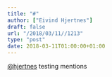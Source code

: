 ```yaml
---
title: "#"
author: ["Eivind Hjertnes"]
draft: false
url: "/2018/03/11//1213"
type: "post"
date: 2018-03-11T01:00:00+01:00
---
```


[@hjertnes](<https://micro.blog/hjertnes>) testing mentions
